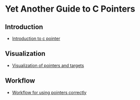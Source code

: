 # Yet Another Guide to C Pointers

## Introduction

* [Introduction to c pointer](docs/introduction.md)

## Visualization

* [Visualization of pointers and targets](docs/visualization.md)


## Workflow

* [Workflow for using pointers correctly](docs/workflow.md)
